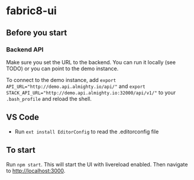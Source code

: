 # fabric8-ui

## Before you start

### Backend API

Make sure you set the URL to the backend. You can run it locally (see TODO) or you can point to the demo instance. 

To connect to the demo instance, add `export API_URL="http://demo.api.almighty.io/api/"` and `export STACK_API_URL="http://demo.api.almighty.io:32000/api/v1/"` to your `.bash_profile` and reload the shell.

## VS Code

* Run `ext install EditorConfig` to read the .editorconfig file

## To start

Run `npm start`. This will start the UI with livereload enabled. Then navigate to <http://localhost:3000>.
